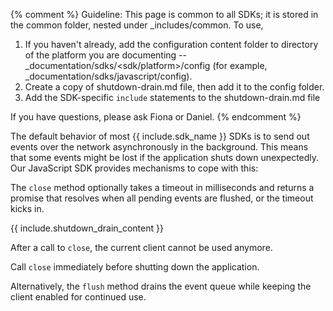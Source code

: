 {% comment %}
Guideline: This page is common to all SDKs; it is stored in the common folder, nested under _includes/common. To use, 

1. If you haven't already, add the configuration content folder to directory of the platform you are documenting -- _documentation/sdks/<sdk/platform>/config (for example, _documentation/sdks/javascript/config). 
2. Create a copy of shutdown-drain.md file, then add it to the config folder. 
3. Add the SDK-specific `include` statements to the shutdown-drain.md file

If you have questions, please ask Fiona or Daniel. 
{% endcomment %}

The default behavior of most {{ include.sdk_name }} SDKs is to send out events over the network asynchronously in the background. This means that some events might be lost if the application shuts down unexpectedly. Our JavaScript SDK provides mechanisms to cope with this:

The `close` method optionally takes a timeout in milliseconds and returns a promise that resolves when all pending events are flushed, or the timeout kicks in.


{{ include.shutdown_drain_content }}

After a call to `close`, the current client cannot be used anymore. 

Call `close` immediately before shutting down the application.

Alternatively, the `flush` method drains the event queue while keeping the client enabled for continued use.